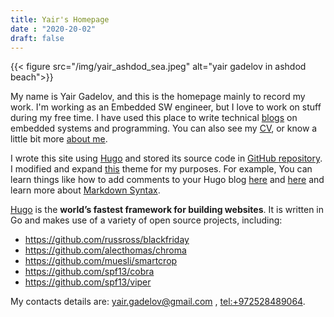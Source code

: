 ```yaml
---
title: Yair's Homepage
date : "2020-20-02"
draft: false
---
```


<!-- <img src="" class="align-right"/> -->
{{< figure src="/img/yair_ashdod_sea.jpeg" alt="yair gadelov in ashdod beach">}}

My name is Yair Gadelov, and this is the homepage mainly to record my work. I'm working as an Embedded SW engineer, but I love to work on stuff during my free time. I have used this place to write technical [blogs](/blogs/) on embedded systems and programming. You can also see my [CV](/cv/), or know a little bit more [about me](/about/).

I wrote this site using [Hugo](https://gohugo.io/) and stored its source code in [GitHub repository](https://github.com/yairgd/yairgd.github.io/). I  modified and expand  [this](https://github.com/Tazeg/hugo-blog-jeffprod) theme for my purposes. For example, You can learn things like how to add comments to your Hugo blog  [here](https://yasoob.me/posts/running_staticman_on_static_hugo_blog_with_nested_comments/) and [here](https://www.datascienceblog.net/post/other/staticman_comments/) and learn more about [Markdown Syntax](https://daringfireball.net/projects/markdown/syntax#p).

[Hugo](https://github.com/gohugoio)  is the **world’s fastest framework for building websites**. It is written in Go and makes use of a variety of open source projects, including:

* https://github.com/russross/blackfriday
* https://github.com/alecthomas/chroma
* https://github.com/muesli/smartcrop
* https://github.com/spf13/cobra
* https://github.com/spf13/viper


My contacts details are: [yair.gadelov@gmail.com](mailto:yair.gadelov@gmail.com) ,  <tel:+972528489064>. 

